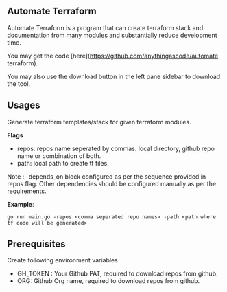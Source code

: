 ## Automate Terraform

Automate Terraform is a program that can create terraform stack and documentation from many modules and substantially reduce development time.

You may get the code [here](https://github.com/anythingascode/automate terraform).

You may also use the download button in the left pane sidebar to download the tool.

## Usages
Generate terraform templates/stack for given terraform modules.

**Flags**
- repos: repos name seperated by commas. local directory, github repo name or combination of both.
- path: local path to create tf files.

Note :- depends_on block configured as per the sequence provided in repos flag. Other dependencies should be configured manually as per the requirements.

**Example**:
```
go run main.go -repos <comma seperated repo names> -path <path where tf code will be generated>
```

## Prerequisites
Create following environment variables
- GH_TOKEN : Your Github PAT, required to download repos from github.
- ORG: Github Org name, required to download repos from github.